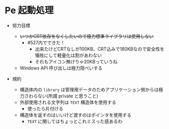 # Pe 起動処理

* 努力目標
  * ~~いつかCRT依存をなくしたいので極力標準ライブラリは使用しない~~
    * #527内でできた！
      * 出来たけどCRTなしが100KB、CRT込みで180KBなので安全性を犠牲にして軽量化は割があわない
      * それもアイコン無けりゃ20KBっていうね
  * Windows API 呼び出しは極力隠ぺいする

* 規約
  * 構造体内の `library` は管理用データのためアプリケーション側からは極力さわらない(所謂 private と思うこと)
  * 外部使用される文字列は `TEXT` 構造体を使用する
    * 使ったら片付ける
  * 構造体を返すのはいいけど渡すのはポインタを使用する
    * `TEXT` に関してはちょっとこれミスった感あるわ


